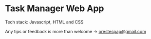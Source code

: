 # Task Manager Web App
Tech stack: Javascript, HTML and CSS

Any tips or feedback is more than welcome -> orestespap@gmail.com
